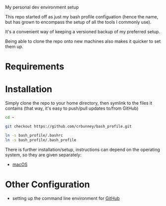 My personal dev environment setup

This repo started off as just my bash profile configuation (hence the name, but has grown to encompass the setup of all the tools I commonly use).

It's a convenient way of keeping a versioned backup of my preferred setup.

Being able to clone the repo onto new machines also makes it quicker to set them up.

# Requirements


# Installation

Simply clone the repo to your home directory, then symlink to the files it contains (that way, it's 
easy to push/pull updates to/from GitHub)

```bash
cd ~

git checkout https://github.com/crbunney/bash_profile.git

ln -s bash_profile/.bashrc
ln -s bash_profile/.bash_profile
```

There is further installation/setup, instructions can depend on the operating system, so they are given separately:
* [macOS](setup_macos.md)

# Other Configuration

* setting up the command line environment for [GitHub](setup_github.md)
